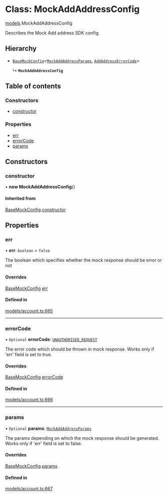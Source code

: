 # Class: MockAddAddressConfig

[models](../wiki/models).MockAddAddressConfig

Describes the Mock Add address SDK config.

## Hierarchy

- [`BaseMockConfig`](../wiki/models.BaseMockConfig)<[`MockAddAddressParams`](../wiki/models.MockAddAddressParams), [`AddAddressErrorCode`](../wiki/models.AddAddressErrorCode)\>

  ↳ **`MockAddAddressConfig`**

## Table of contents

### Constructors

- [constructor](../wiki/models.MockAddAddressConfig#constructor)

### Properties

- [err](../wiki/models.MockAddAddressConfig#err)
- [errorCode](../wiki/models.MockAddAddressConfig#errorcode)
- [params](../wiki/models.MockAddAddressConfig#params)

## Constructors

### constructor

• **new MockAddAddressConfig**()

#### Inherited from

[BaseMockConfig](../wiki/models.BaseMockConfig).[constructor](../wiki/models.BaseMockConfig#constructor)

## Properties

### err

• **err**: `boolean` = `false`

The boolean which specifies whether the mock response should be error or not

#### Overrides

[BaseMockConfig](../wiki/models.BaseMockConfig).[err](../wiki/models.BaseMockConfig#err)

#### Defined in

[models/account.ts:665](https://gitlab.com/baliganikhil/blackmirror-sdk/-/blob/349365c/src/models/account.ts#L665)

___

### errorCode

• `Optional` **errorCode**: [`UNAUTHORISED_REQUEST`](../wiki/models.AddAddressErrorCode#unauthorised_request)

The error code which should be thrown in mock response. Works only if 'err' field is set to true.

#### Overrides

[BaseMockConfig](../wiki/models.BaseMockConfig).[errorCode](../wiki/models.BaseMockConfig#errorcode)

#### Defined in

[models/account.ts:666](https://gitlab.com/baliganikhil/blackmirror-sdk/-/blob/349365c/src/models/account.ts#L666)

___

### params

• `Optional` **params**: [`MockAddAddressParams`](../wiki/models.MockAddAddressParams)

The params depending on which the mock response should be generated. Works only if 'err' field is set to false.

#### Overrides

[BaseMockConfig](../wiki/models.BaseMockConfig).[params](../wiki/models.BaseMockConfig#params)

#### Defined in

[models/account.ts:667](https://gitlab.com/baliganikhil/blackmirror-sdk/-/blob/349365c/src/models/account.ts#L667)
